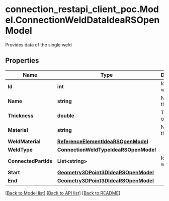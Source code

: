 # connection_restapi_client_poc.Model.ConnectionWeldDataIdeaRSOpenModel
Provides data of the single weld

## Properties

Name | Type | Description | Notes
------------ | ------------- | ------------- | -------------
**Id** | **int** | Id of the weld | [optional] 
**Name** | **string** | Name of the weld | [optional] 
**Thickness** | **double** | Thickness of the weld | [optional] 
**Material** | **string** | Name of the material | [optional] 
**WeldMaterial** | [**ReferenceElementIdeaRSOpenModel**](ReferenceElementIdeaRSOpenModel.md) |  | [optional] 
**WeldType** | **ConnectionWeldTypeIdeaRSOpenModel** |  | [optional] 
**ConnectedPartIds** | **List&lt;string&gt;** | Id of the weld | [optional] 
**Start** | [**Geometry3DPoint3DIdeaRSOpenModel**](Geometry3DPoint3DIdeaRSOpenModel.md) |  | [optional] 
**End** | [**Geometry3DPoint3DIdeaRSOpenModel**](Geometry3DPoint3DIdeaRSOpenModel.md) |  | [optional] 

[[Back to Model list]](../README.md#documentation-for-models) [[Back to API list]](../README.md#documentation-for-api-endpoints) [[Back to README]](../README.md)

